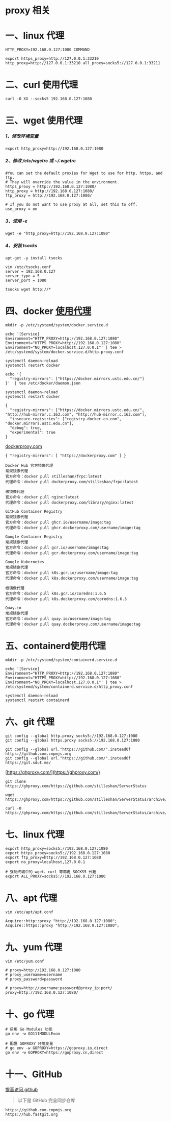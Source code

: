# proxy 相关

# 一、linux 代理

```
HTTP_PROXY=192.168.0.127:1080 COMMAND
```

```
export https_proxy=http://127.0.0.1:33210 http_proxy=http://127.0.0.1:33210 all_proxy=socks5://127.0.0.1:33211
```

# 二、curl 使用代理

```
curl -O XX --socks5 192.168.0.127:1080
```

# 三、wget 使用代理

##### 1、修改环境变量

```
export http_proxy=http://192.168.0.127:1080
```

##### 2、修改 /etc/wgetrc 或 ~/.wgetrc

```
#You can set the default proxies for Wget to use for http, https, and ftp.
# They will override the value in the environment.
https_proxy = http://192.168.0.127:1080/
http_proxy = http://192.168.0.127:1080/
ftp_proxy = http://192.168.0.127:1080/

# If you do not want to use proxy at all, set this to off.
use_proxy = on
```

##### 3、使用 -e

```
wget -e "http_proxy=http://192.168.0.127:1080"
```

##### 4、安装 tsocks

```
apt-get -y install tsocks
```

```
vim /etc/tsocks.conf
server = 192.168.0.127
server_type = 5
server_port = 1080
```

```
tsocks wget http://*
```

# 四、docker [使用代理]()

```
mkdir -p /etc/systemd/system/docker.service.d

echo '[Service]
Environment="HTTP_PROXY=http://192.168.0.127:1080"
Environment="HTTPS_PROXY=http://192.168.0.127:1080"
Environment="NO_PROXY=localhost,127.0.0.1"' | tee > /etc/systemd/system/docker.service.d/http-proxy.conf
```

```
systemctl daemon-reload
systemctl restart docker
```

```
echo '{
  "registry-mirrors": ["https://docker.mirrors.ustc.edu.cn/"]
}'  | tee /etc/docker/daemon.json

systemctl daemon-reload
systemctl restart docker
```

```
{
  "registry-mirrors": ["https://docker.mirrors.ustc.edu.cn/", "http://hub-mirror.c.163.com", "http://hub-mirror.c.163.com"],
  "insecure-registries": ["registry.docker-cn.com", "docker.mirrors.ustc.edu.cn"],
  "debug": true,
  "experimental": true
}
```

[dockerproxy.com](dockerproxy.com)

```
{ "registry-mirrors": [ "https://dockerproxy.com" ] }
```

```
Docker Hub 官方镜像代理
常规镜像代理
官方命令：docker pull stilleshan/frpc:latest
代理命令：docker pull dockerproxy.com/stilleshan/frpc:latest

根镜像代理
官方命令：docker pull nginx:latest
代理命令：docker pull dockerproxy.com/library/nginx:latest
```

```
GitHub Container Registry
常规镜像代理
官方命令：docker pull ghcr.io/username/image:tag
代理命令：docker pull ghcr.dockerproxy.com/username/image:tag
```

```
Google Container Registry
常规镜像代理
官方命令：docker pull gcr.io/username/image:tag
代理命令：docker pull gcr.dockerproxy.com/username/image:tag
```

```
Google Kubernetes
常规镜像代理
官方命令：docker pull k8s.gcr.io/username/image:tag
代理命令：docker pull k8s.dockerproxy.com/username/image:tag

根镜像代理
官方命令：docker pull k8s.gcr.io/coredns:1.6.5
代理命令：docker pull k8s.dockerproxy.com/coredns:1.6.5
```

```
Quay.io
常规镜像代理
官方命令：docker pull quay.io/username/image:tag
代理命令：docker pull quay.dockerproxy.com/username/image:tag
```

# 五、containerd使用代理

```
mkdir -p /etc/systemd/system/containerd.service.d

echo '[Service]
Environment="HTTP_PROXY=http://192.168.0.127:1080"
Environment="HTTPS_PROXY=http://192.168.0.127:1080"
Environment="NO_PROXY=localhost,127.0.0.1"' | tee > /etc/systemd/system/containerd.service.d/http_proxy.conf
```

```
systemctl daemon-reload
systemctl restart containerd
```

# 六、git 代理

```
git config --global http.proxy socks5://192.168.0.127:1080
git config --global https.proxy socks5://192.168.0.127:1080
```

```
git config --global url."https://github.com/".insteadOf https://github.com.cnpmjs.org
git config --global url."https://github.com/".insteadOf https://git.sdut.me/
```

[https://ghproxy.com/](https://ghproxy.com/)

```
git clone https://ghproxy.com/https://github.com/stilleshan/ServerStatus
```

```
wget https://ghproxy.com/https://github.com/stilleshan/ServerStatus/archive/master.zip
```

```
curl -O https://ghproxy.com/https://github.com/stilleshan/ServerStatus/archive/master.zip
```

# 七、linux 代理

```
export http_proxy=socks5://192.168.0.127:1080
export https_proxy=socks5://192.168.0.127:1080
export ftp_proxy=http://192.168.0.127:1080
export no_proxy=localhost,127.0.0.1
```

```
# 强制终端中的 wget、curl 等都走 SOCKS5 代理
export ALL_PROXY=socks5://192.168.0.127:1080
```

# 八、apt 代理

```
vim /etc/apt/apt.conf
```

```
Acquire::http::proxy "http://192.168.0.127:1080";
Acquire::https::proxy "http://192.168.0.127:1080";
```

# 九、yum 代理

```
vim /etc/yum.conf
```

```
# proxy=http://192.168.0.127:1080
# proxy_username=username
# proxy_password=password

# proxy=http://username:password@proxy_ip:port/
proxy=http://192.168.0.127:1080/
```

# 十、go 代理

```
# 启用 Go Modules 功能
go env -w GO111MODULE=on

# 配置 GOPROXY 环境变量
# go env -w GOPROXY=https://goproxy.io,direct
go env -w GOPROXY=https://goproxy.cn,direct
```

# 十一、GitHub

[提高访问 github](https://mp.weixin.qq.com/s?__biz=MzI0ODU0NDI1Mg==&mid=2247517171&idx=3&sn=e06c6ed3c104ea3d001883e8cb1dcd36&chksm=e99ded60deea6476ecb19a43a94b25e4a0d57e7ed9ac653ac8d9c33bae8e6836eba28251a0f1&scene=132#wechat_redirect)

> 以下是 GitHub 完全同步仓库

```
https://github.com.cnpmjs.org
https://hub.fastgit.org
```

